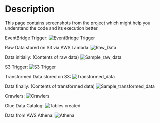 # Description 
This page contains screenshots from the project which might help you understand the code and its execution better.

EventBridge Trigger:
![EventBridge Trigger](https://github.com/aman-tripathi-01/geo-location-data-engineering-project/assets/31034814/9a04175a-a975-49d1-889f-c3d03af8926d)

Raw Data stored on S3 via AWS Lambda:
![Raw_Data](https://github.com/aman-tripathi-01/geo-location-data-engineering-project/assets/31034814/abaf8c5f-d490-4007-8f2e-f773d0f505a0)

Data initially: (Contents of raw data)
![Sample_raw_data](https://github.com/aman-tripathi-01/geo-location-data-engineering-project/assets/31034814/a811cdf3-1118-4b93-985f-178480efcb11)

S3 Trigger:
![S3 Trigger](https://github.com/aman-tripathi-01/geo-location-data-engineering-project/assets/31034814/c30c6754-8a05-4514-942f-3dac2607efdd)

Transformed Data stored on S3:
![Transformed_data](https://github.com/aman-tripathi-01/geo-location-data-engineering-project/assets/31034814/a5d34c5d-f6cc-486a-9b14-f30897f46698)

Data finally: (Contents of transformed data)
![Sample_transformed_data](https://github.com/aman-tripathi-01/geo-location-data-engineering-project/assets/31034814/530bae53-6dda-432f-aa4b-877e37cc4b18)

Crawlers:
![Crawlers](https://github.com/aman-tripathi-01/geo-location-data-engineering-project/assets/31034814/fb3b95d8-d2ee-4134-93bb-797a46b20584)

Glue Data Catalog:
![Tables created](https://github.com/aman-tripathi-01/geo-location-data-engineering-project/assets/31034814/fa166ede-7837-48bc-ba53-777003303892)

Data from AWS Athena:
![Athena](https://github.com/aman-tripathi-01/geo-location-data-engineering-project/assets/31034814/aaa9dea9-1f41-461b-ac36-a7577e5e12cf)






